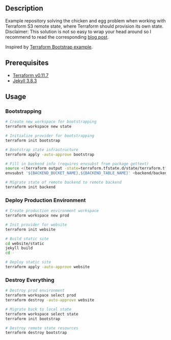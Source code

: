 ## Description

Example repository solving the chicken and egg problem when working with Terraform S3 remote state, where Terraform should provision its own state.
Disclaimer: This solution is not so easy to wrap your head around so I recommend to read the corresponding [blog post](https://dev.to/frosnerd/continuous-delivery-on-aws-with-terraform-and-travis-ci-3914).

Inspired by [Terraform Bootstrap example](https://github.com/monterail/terraform-bootstrap-example).

## Prerequisites

- [Terraform v0.11.7](https://www.terraform.io/intro/getting-started/install.html)
- [Jekyll 3.8.3](https://jekyllrb.com/docs/installation/)

## Usage

### Bootstrapping

```bash
# Create new workspace for bootstrapping
terraform workspace new state

# Initialize provider for bootstrapping
terraform init bootstrap

# Bootstrap state infrastructure
terraform apply -auto-approve bootstrap

# Fill in backend info (requires envsubst from package gettext)
source <(terraform output -state=terraform.tfstate.d/state/terraform.tfstate | tr -d " " | sed -e 's/^/export /')
envsubst '${BACKEND_BUCKET_NAME},${BACKEND_TABLE_NAME}' <backend/backend.tf.tmpl >backend/backend.tf

# Migrate state of remote backend to remote backend
terraform init backend
```

### Deploy Production Environment

```bash
# Create production environment workspace
terraform workspace new prod

# Init provider for website
terraform init website

# Build static site
cd website/static
jekyll build
cd -

# Deploy static site
terraform apply -auto-approve website
```

### Destroy Everything

```bash
# Destroy prod environment
terraform workspace select prod
terraform destroy -auto-approve website

# Migrate back to local state
terraform workspace select state
terraform init bootstrap

# Destroy remote state resources
terraform destroy bootstrap
```